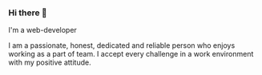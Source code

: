 ### Hi there 👋

<!--
**SUJEONG-CODE/SUJEONG-CODE** is a ✨ _special_ ✨ repository because its `README.md` (this file) appears on your GitHub profile.

Here are some ideas to get you started:

- 🔭 I’m currently working on ...
- 🌱 I’m currently learning ...
- 👯 I’m looking to collaborate on ...
- 🤔 I’m looking for help with ...
- 💬 Ask me about ...
- 📫 How to reach me: ...
- 😄 Pronouns: ...
- ⚡ Fun fact: ...
-->

 I'm a web-developer
 
 
 I am a passionate, honest, dedicated and reliable person who enjoys working as a part of team.
 I accept every challenge in a work environment with my positive attitude.
